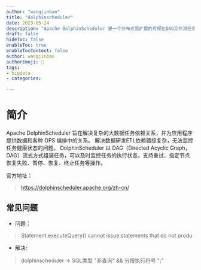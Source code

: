 ```yaml
---
author: "wangjinbao"
title: "dolphinscheduler"
date: 2023-05-24
description: "Apache DolphinScheduler 是一个分布式易扩展的可视化DAG工作流任务调度开源系统。适用于企业级场景，提供了一个可视化操作任务、工作流和全生命周期数据处理过程的解决方案。"
draft: false
hideToc: false
enableToc: true
enableTocContent: false
author: wangjinbao
authorEmoji: 👻
tags:
- bigdata
- categories:

---
```

# 简介
Apache DolphinScheduler 旨在解决复杂的大数据任务依赖关系，并为应用程序提供数据和各种 OPS 编排中的关系。 解决数据研发ETL依赖错综复杂，无法监控任务健康状态的问题。 DolphinScheduler 以 DAG（Directed Acyclic Graph，DAG）流式方式组装任务，可以及时监控任务的执行状态，支持重试、指定节点恢复失败、暂停、恢复、终止任务等操作。

官方地址：
>https://dolphinscheduler.apache.org/zh-cn/


## 常见问题

+ 问题：
>Statement.executeQuery() cannot issue statements that do not produ

+ 解决:
> dolphinscheduler -> SQL类型 "非查询" && 分段执行符号 ";"